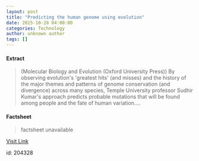 ```yaml
---
layout: post
title: "Predicting the human genome using evolution"
date: 2015-10-28 04:00:00
categories: Technology
author: unknown author
tags: []
---
```



#### Extract
>(Molecular Biology and Evolution (Oxford University Press)) By observing evolution's 'greatest hits' (and misses) and the history of the major themes and patterns of genome conservation (and divergence) across many species, Temple University professor Sudhir Kumar's approach predicts probable mutations that will be found among people and the fate of human variation....

#### Factsheet
>factsheet unavailable

[Visit Link](http://www.eurekalert.org/pub_releases/2015-10/mbae-pth102815.php)

id:  204328
